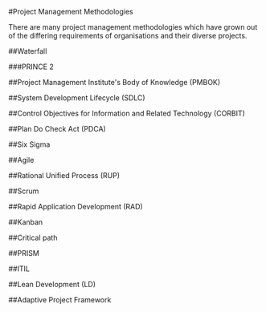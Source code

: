 #Project Management Methodologies

There are many project management methodologies which have grown out of the differing requirements of organisations and their diverse projects.

##Waterfall


###PRINCE 2

##Project Management Institute's Body of Knowledge (PMBOK)

##System Development Lifecycle (SDLC)

##Control Objectives for Information and Related Technology (CORBIT)

##Plan Do Check Act (PDCA)

##Six Sigma

##Agile

##Rational Unified Process (RUP)

##Scrum

##Rapid Application Development (RAD)

##Kanban

##Critical path

##PRISM

##ITIL

##Lean Development (LD)

##Adaptive Project Framework